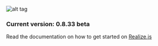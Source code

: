 ![alt tag](https://working-minds.github.io/realizejs/assets/img/content/realizejs.png)

### Current version: 0.8.33 beta

Read the documentation on how to get started on [Realize.js](https://working-minds.github.io/realizejs/en)
